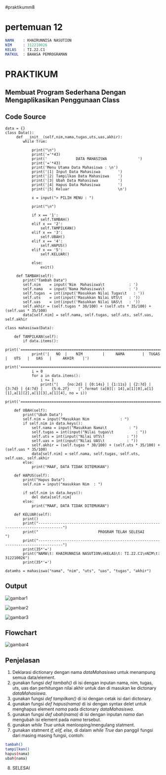 #praktikumm8
# pertemuan 12 

```s
NAMA    : KHAIRUNNISA NASUTION
NIM     : 312210026
KELAS   : TI.22.C1
MATKUL  : BAHASA PEMROGRAMAN
```

# PRAKTIKUM
## Membuat Program Sederhana Dengan Mengaplikasikan Penggunaan Class

## Code Source

```
data = {}
class Data():
     def __init__(self,nim,nama,tugas,uts,uas,akhir):
        while True:

            print("\n")
            print('='*43)
            print('             DATA MAHASISWA              ')
            print('='*43)
            print('Menu Utama Data Mahasiswa : \n')
            print('|1| Input Data Mahasiswa        ')
            print('|2| Tampilkan Data Mahasiswa    ')
            print('|3| Ubah Data Mahasiswa         ')
            print('|4| Hapus Data Mahasiswa        ')
            print('|5| Keluar                      \n')

            x = input("> PILIH MENU : ")

            print("\n")

            if x == '1':
                self.TAMBAH()
            elif x == '2':
                self.TAMPILKAN()
            elif x == '3':
                self.UBAH()
            elif x == '4':
                self.HAPUS()
            elif x == '5':
                self.KELUAR()
            
            else:
                exit()

     def TAMBAH(self):
        print("Tambah Data")
        self.nim    = input('Nim  Mahasiswa\t           : ')
        self.nama   = input('Nama Mahasiswa\t           : ')
        self.tugas  = int(input('Masukkan Nilai Tugas\t   : '))
        self.uts    = int(input('Masukkan Nilai UTS\t   : '))
        self.uas    = int(input('Masukkan Nilai UAS\t   : '))
        self.akhir = (self.tugas * 30/100) + (self.uts * 35/100) + (self.uas * 35/100)
        data[self.nim] = self.nama, self.tugas, self.uts, self.uas, self.akhir

class mahasiswa(Data):

    def TAMPILKAN(self):
        if data.items():
            print('==================================================================================================================')
            print('|   NO  |    NIM         |     NAMA        |  TUGAS  |   UTS   |   UAS   |     AKHIR    |')
            print('==================================================================================================================')
            i = 0
            for a in data.items():
                i += 1
                print("|    {no:2d} | {0:14s} | {1:11s} | {2:7d} | {3:7d} | {4:7d} |    {5:6.2f}    |".format (a[0][: 14],a[1][0],a[1][1],a[1][2],a[1][3],a[1][4], no = i))
                print('===============================================================================================================')
    
    def UBAH(self):
        print("Ubah Data")
        self.nim = input("Masukkan Nim              : ")
        if self.nim in data.keys():
            self.nama = input("Masukkan Nama\t          : ")
            self.tugas = int(input("Nilai tugas\t          : "))
            self.uts = int(input("Nilai UTS\t          : "))
            self.uas = int(input("Nilai UAS\t          : "))
            self.akhir = (self.tugas * 30/100) + (self.uts * 35/100) + (self.uas * 35/100)
            data[self.nim] = self.nama, self.tugas, self.uts, self.uas, self.akhir
        else:
            print("MAAF, DATA TIDAK DITEMUKAN")

    def HAPUS(self):
        print("Hapus Data")
        self.nim = input("masukkan Nim  : ")

        if self.nim in data.keys():
            del data[self.nim]
        else:
            print("MAAF, DATA TIDAK DITEMUKAN")

    def KELUAR(self):
        print()
        print("---------------------------------------------------------------------------------")
        print("                           PROGRAM TELAH SELESAI                    ")
        print("---------------------------------------------------------------------------------")
        print(35*'=')
        print("NAMA\t: KHAIRUNNISA NASUTION\nKELAS\t: TI.22.C1\nNIM\t: 312210026")
        print(35*'=')

datamhs = mahasiswa("nama", "nim", "uts", "uas", "tugas", "akhir")
```

## Output

![gambar1](screenshoot/1.jpeg)

![gambar2](screenshoot/2.jpeg)

![gambar3](screenshoot/3.jpeg)

## Flowchart
![gambar4](screenshoot/4.jpeg)

## Penjelasan
1. Deklarasi dictionary dengan nama _dataMahasiswa_ untuk menampung semua data/element.
2. gunakan fungsi _def tambah()_ di isi dengan inputan nama, nim, tugas, uts, uas dan perhitungan nilai akhir untuk dan di masukan ke dictonary _dataMahasiswa_.
3. gunakan fungsi _def tampilkan()_ di isi dengan cetak isi dari dictonary.
4. gunakan fungsi _def hapus(nama)_ di isi dengan syntax delet untuk menghapus element _nama_ pada dictonary _dataMahasiswa_.
5. gunakan fungsi _def ubah(nama)_ di isi dengan inputan _nama_ dan mengubah isi element pada _nama_ tersebut.
6. gunakan _while True_ untuk menlooping/mengulang statment.
7. gunakan statment _if, elif, else,_ di dalam _while True_ dan panggil fungsi dari masing masing fungsi, contoh:
```sh
tambah()
tampilkan()
hapus(nama)
ubah(nama)
```
8. SELESAI

